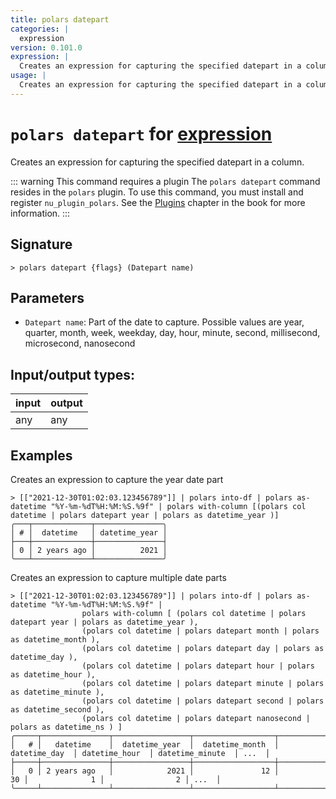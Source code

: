 ```yaml
---
title: polars datepart
categories: |
  expression
version: 0.101.0
expression: |
  Creates an expression for capturing the specified datepart in a column.
usage: |
  Creates an expression for capturing the specified datepart in a column.
---
```

<!-- This file is automatically generated. Please edit the command in https://github.com/nushell/nushell instead. -->

# `polars datepart` for [expression](/commands/categories/expression.md)

<div class='command-title'>Creates an expression for capturing the specified datepart in a column.</div>

::: warning This command requires a plugin
The `polars datepart` command resides in the `polars` plugin.
To use this command, you must install and register `nu_plugin_polars`.
See the [Plugins](/book/plugins.html) chapter in the book for more information.
:::


## Signature

```> polars datepart {flags} (Datepart name)```

## Parameters

 -  `Datepart name`: Part of the date to capture.  Possible values are year, quarter, month, week, weekday, day, hour, minute, second, millisecond, microsecond, nanosecond


## Input/output types:

| input | output |
| ----- | ------ |
| any   | any    |

## Examples

Creates an expression to capture the year date part
```nu
> [["2021-12-30T01:02:03.123456789"]] | polars into-df | polars as-datetime "%Y-%m-%dT%H:%M:%S.%9f" | polars with-column [(polars col datetime | polars datepart year | polars as datetime_year )]
╭───┬─────────────┬───────────────╮
│ # │  datetime   │ datetime_year │
├───┼─────────────┼───────────────┤
│ 0 │ 2 years ago │          2021 │
╰───┴─────────────┴───────────────╯

```

Creates an expression to capture multiple date parts
```nu
> [["2021-12-30T01:02:03.123456789"]] | polars into-df | polars as-datetime "%Y-%m-%dT%H:%M:%S.%9f" |
                polars with-column [ (polars col datetime | polars datepart year | polars as datetime_year ),
                (polars col datetime | polars datepart month | polars as datetime_month ),
                (polars col datetime | polars datepart day | polars as datetime_day ),
                (polars col datetime | polars datepart hour | polars as datetime_hour ),
                (polars col datetime | polars datepart minute | polars as datetime_minute ),
                (polars col datetime | polars datepart second | polars as datetime_second ),
                (polars col datetime | polars datepart nanosecond | polars as datetime_ns ) ]
╭─────┬───────────────┬─────────────────┬──────────────────┬───────────────┬────────────────┬──────────────────┬──────╮
│   # │   datetime    │  datetime_year  │  datetime_month  │ datetime_day  │ datetime_hour  │ datetime_minute  │ ...  │
├─────┼───────────────┼─────────────────┼──────────────────┼───────────────┼────────────────┼──────────────────┼──────┤
│   0 │ 2 years ago   │            2021 │               12 │            30 │              1 │                2 │ ...  │
╰─────┴───────────────┴─────────────────┴──────────────────┴───────────────┴────────────────┴──────────────────┴──────╯

```
